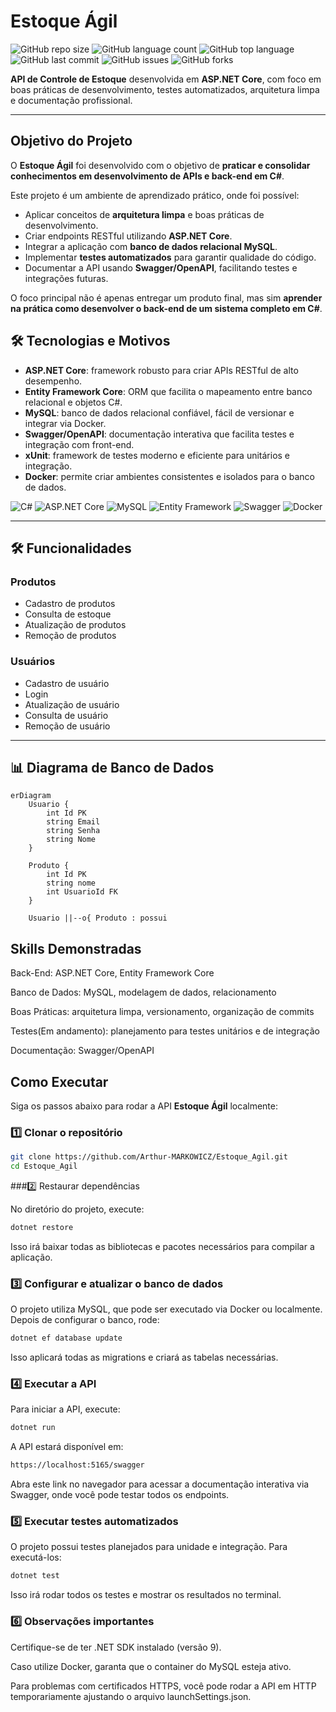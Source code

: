 # Estoque Ágil 

![GitHub repo size](https://img.shields.io/github/repo-size/Arthur-MARKOWICZ/Estoque_Agil?style=for-the-badge) 
![GitHub language count](https://img.shields.io/github/languages/count/Arthur-MARKOWICZ/Estoque_Agil?style=for-the-badge) 
![GitHub top language](https://img.shields.io/github/languages/top/Arthur-MARKOWICZ/Estoque_Agil?style=for-the-badge) 
![GitHub last commit](https://img.shields.io/github/last-commit/Arthur-MARKOWICZ/Estoque_Agil?style=for-the-badge)
![GitHub issues](https://img.shields.io/github/issues/Arthur-MARKOWICZ/Estoque_Agil?style=for-the-badge)
![GitHub forks](https://img.shields.io/github/forks/Arthur-MARKOWICZ/Estoque_Agil?style=for-the-badge)

**API de Controle de Estoque** desenvolvida em **ASP.NET Core**, com foco em boas práticas de desenvolvimento, testes automatizados, arquitetura limpa e documentação profissional.  

---
##  Objetivo do Projeto

O **Estoque Ágil** foi desenvolvido com o objetivo de **praticar e consolidar conhecimentos em desenvolvimento de APIs e back-end em C#**.  

Este projeto é um ambiente de aprendizado prático, onde foi possível:

- Aplicar conceitos de **arquitetura limpa** e boas práticas de desenvolvimento.  
- Criar endpoints RESTful utilizando **ASP.NET Core**.  
- Integrar a aplicação com **banco de dados relacional MySQL**.  
- Implementar **testes automatizados** para garantir qualidade do código.  
- Documentar a API usando **Swagger/OpenAPI**, facilitando testes e integrações futuras.

O foco principal não é apenas entregar um produto final, mas sim **aprender na prática como desenvolver o back-end de um sistema completo em C#**.



## 🛠 Tecnologias e Motivos

- **ASP.NET Core**: framework robusto para criar APIs RESTful de alto desempenho.
- **Entity Framework Core**: ORM que facilita o mapeamento entre banco relacional e objetos C#.
- **MySQL**: banco de dados relacional confiável, fácil de versionar e integrar via Docker.
- **Swagger/OpenAPI**: documentação interativa que facilita testes e integração com front-end.
- **xUnit**: framework de testes moderno e eficiente para unitários e integração.
- **Docker**: permite criar ambientes consistentes e isolados para o banco de dados.


![C#](https://img.shields.io/badge/C%23-239120?style=for-the-badge&logo=c-sharp&logoColor=white)
![ASP.NET Core](https://img.shields.io/badge/ASP.NET_Core-239120?style=for-the-badge&logo=dotnet&logoColor=white)
![MySQL](https://img.shields.io/badge/MySQL-239120?style=for-the-badge&logo=mysql&logoColor=white)
![Entity Framework](https://img.shields.io/badge/Entity_Framework-239120?style=for-the-badge&logo=entityframework&logoColor=white)
![Swagger](https://img.shields.io/badge/Swagger-239120?style=for-the-badge&logo=swagger&logoColor=white)
![Docker](https://img.shields.io/badge/Docker-239120?style=for-the-badge&logo=docker&logoColor=white)

---

## 🛠 Funcionalidades

### Produtos
- Cadastro de produtos  
- Consulta de estoque  
- Atualização de produtos  
- Remoção de produtos  

### Usuários
- Cadastro de usuário  
- Login  
- Atualização de usuário  
- Consulta de usuário  
- Remoção de usuário  

---

## 📊 Diagrama de Banco de Dados

```mermaid
erDiagram
    Usuario {
        int Id PK
        string Email
        string Senha
        string Nome
    }

    Produto {
        int Id PK
        string nome
        int UsuarioId FK
    }

    Usuario ||--o{ Produto : possui
```
## Skills Demonstradas

Back-End: ASP.NET Core, Entity Framework Core

Banco de Dados: MySQL, modelagem de dados, relacionamento

Boas Práticas: arquitetura limpa, versionamento, organização de commits

Testes(Em andamento): planejamento para testes unitários e de integração 

Documentação: Swagger/OpenAPI
##  Como Executar

Siga os passos abaixo para rodar a API **Estoque Ágil** localmente:

### 1️⃣ Clonar o repositório
```bash
git clone https://github.com/Arthur-MARKOWICZ/Estoque_Agil.git
cd Estoque_Agil
```
###2️⃣ Restaurar dependências

No diretório do projeto, execute:
```bash
dotnet restore
```

Isso irá baixar todas as bibliotecas e pacotes necessários para compilar a aplicação.

### 3️⃣ Configurar e atualizar o banco de dados

O projeto utiliza MySQL, que pode ser executado via Docker ou localmente.
Depois de configurar o banco, rode:
```bash
dotnet ef database update

```
Isso aplicará todas as migrations e criará as tabelas necessárias.

### 4️⃣ Executar a API

Para iniciar a API, execute:
```bash
dotnet run
```

A API estará disponível em:
```bash
https://localhost:5165/swagger
```

Abra este link no navegador para acessar a documentação interativa via Swagger, onde você pode testar todos os endpoints.

### 5️⃣ Executar testes automatizados

O projeto possui testes planejados para unidade e integração. Para executá-los:
```bash
dotnet test
```

Isso irá rodar todos os testes e mostrar os resultados no terminal.

### 6️⃣ Observações importantes

Certifique-se de ter .NET SDK instalado (versão 9).

Caso utilize Docker, garanta que o container do MySQL esteja ativo.

Para problemas com certificados HTTPS, você pode rodar a API em HTTP temporariamente ajustando o arquivo launchSettings.json.
